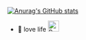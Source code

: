 <!-- 标题 + 个人描述, emoji 取自: http://emojihomepage.com -->

  [![Anurag's GitHub stats](https://github-readme-stats.vercel.app/api?username=fsyud)](https://github.com/anuraghazra/github-readme-stats)

- 🧩 love life   <img src="https://raw.githubusercontent.com/Tarikul-Islam-Anik/Animated-Fluent-Emojis/master/Emojis/Smilies/Beating%20Heart.png" alt="Beating Heart" width="25" height="25" />

<!-- <p align="center">
  <img src="https://streak-stats.demolab.com?user=ligdy7&border_radius=0.4&card_width=700" />
  
</p> -->


